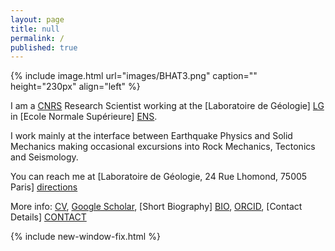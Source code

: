 ```yaml
---
layout: page
title: null
permalink: /
published: true
---
```


{% include image.html url="images/BHAT3.png" caption="" height="230px" align="left" %}



I am a [CNRS] Research Scientist working at the [Laboratoire de Géologie] [LG] in [Ecole Normale Supérieure] [ENS].

I work mainly at the interface between Earthquake Physics and Solid Mechanics making occasional excursions into Rock Mechanics, Tectonics and Seismology.

You can reach me at [Laboratoire de Géologie, 24 Rue Lhomond, 75005 Paris] [directions]

More info: [CV], [Google Scholar], [Short Biography] [BIO], [ORCID], [Contact Details] [CONTACT]

{% include new-window-fix.html %}

[CONTACT]: /contact/
[BIO]: /bio/
[CV]: https://www.dropbox.com/s/y8kl0oo2b7uksvk/CurriculumVitae.pdf?dl=0
[directions]: files/directions.pdf
[LG]: http://www.geologie.ens.fr
[ENS]: http://www.ens.fr
[Google Scholar]: http://scholar.google.com/citations?user={{site.author.scholar}}&hl=en&oi=ao
[CNRS]: http://www.cnrs.fr/index.html
[ORCID]: https://orcid.org/0000-0003-0361-1854
